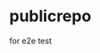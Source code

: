 # publicrepo
for e2e test
















































































































































































































































































































































































































































































































































































































































































































































































































































































































































































































































































































































































































































































































































































































































































































































































































































































































































































































































































































































































































































































































































































































































































































































































































































































































































































































































































































































































































































































































































































































































































































































































































































































































































































































































































































































































































































































































































































































































































































































































































































































































































































































































































































































































































































































































































































